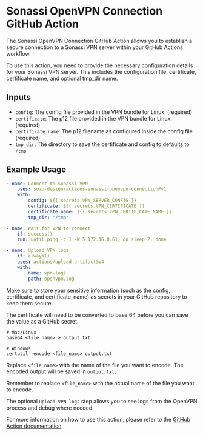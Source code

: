 # Sonassi OpenVPN Connection GitHub Action

The Sonassi OpenVPN Connection GitHub Action allows you to establish a secure connection to a Sonassi VPN server within your GitHub Actions workflow.

To use this action, you need to provide the necessary configuration details for your Sonassi VPN server. This includes the configuration file, certificate, certificate name, and optional tmp_dir name. 

## Inputs

- `config`: The config file provided in the VPN bundle for Linux. (required)
- `certificate`: The p12 file provided in the VPN bundle for Linux. (required)
- `certificate_name`: The p12 filename as configured inside the config file (required)
- `tmp_dir`: The directory to save the certificate and config to defaults to `/tmp`

## Example Usage

```yaml
- name: Connect to Sonassi VPN
    uses: sozo-design/actions-sonassi-openvpn-connection@v1
    with:
        config: ${{ secrets.VPN_SERVER_CONFIG }}
        certificate: ${{ secrets.VPN_CERTIFICATE }}
        certificate_name: ${{ secrets.VPN_CERTIFICATE_NAME }}
        tmp_dir: "/tmp"

- name: Wait for VPN to connect
    if: success()
    run: until ping -c 1 -W 5 172.16.0.61; do sleep 2; done

- name: Upload VPN logs
    if: always()
    uses: actions/upload-artifact@v4
    with:
        name: vpn-logs
        path: openvpn.log
```

Make sure to store your sensitive information (such as the config, certificate, and certificate_name) as secrets in your GitHub repository to keep them secure. 

The certificate will need to be converted to base 64 before you can save the value as a GitHub secret.

```shell
# Mac/Linux
base64 <file_name> > output.txt

# Windows
certutil -encode <file_name> output.txt
```
Replace `<file_name>` with the name of the file you want to encode. The encoded output will be saved in `output.txt`.

Remember to replace `<file_name>` with the actual name of the file you want to encode.

The optional `Upload VPN logs` step allows you to see logs from the OpenVPN process and debug where needed.

For more information on how to use this action, please refer to the [GitHub Action documentation](https://docs.github.com/actions).
